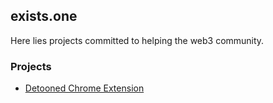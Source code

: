 ## exists.one

Here lies projects committed to helping the web3 community.

### Projects

- [Detooned Chrome Extension](https://github.com/abstractdrift/detooned_chrome_extension)
